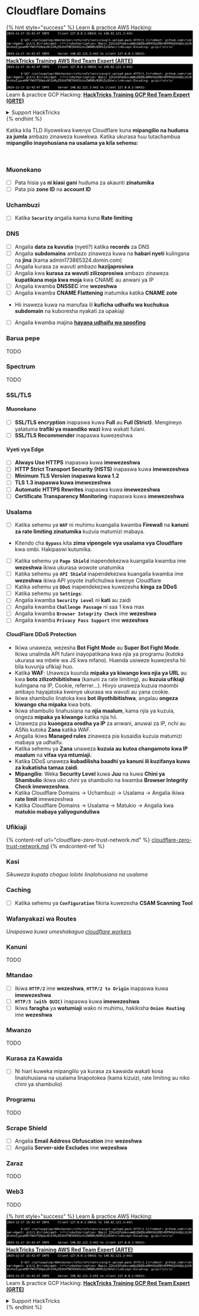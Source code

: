 # Cloudflare Domains

{% hint style="success" %}
Learn & practice AWS Hacking:<img src="../../.gitbook/assets/image (1).png" alt="" data-size="line">[**HackTricks Training AWS Red Team Expert (ARTE)**](https://training.hacktricks.xyz/courses/arte)<img src="../../.gitbook/assets/image (1).png" alt="" data-size="line">\
Learn & practice GCP Hacking: <img src="../../.gitbook/assets/image (2).png" alt="" data-size="line">[**HackTricks Training GCP Red Team Expert (GRTE)**<img src="../../.gitbook/assets/image (2).png" alt="" data-size="line">](https://training.hacktricks.xyz/courses/grte)

<details>

<summary>Support HackTricks</summary>

* Check the [**subscription plans**](https://github.com/sponsors/carlospolop)!
* **Join the** 💬 [**Discord group**](https://discord.gg/hRep4RUj7f) or the [**telegram group**](https://t.me/peass) or **follow** us on **Twitter** 🐦 [**@hacktricks\_live**](https://twitter.com/hacktricks\_live)**.**
* **Share hacking tricks by submitting PRs to the** [**HackTricks**](https://github.com/carlospolop/hacktricks) and [**HackTricks Cloud**](https://github.com/carlospolop/hacktricks-cloud) github repos.

</details>
{% endhint %}

Katika kila TLD iliyowekwa kwenye Cloudflare kuna **mipangilio na huduma za jumla** ambazo zinaweza kuwekwa. Katika ukurasa huu tutachambua **mipangilio inayohusiana na usalama ya kila sehemu:**

<figure><img src="../../.gitbook/assets/image (101).png" alt=""><figcaption></figcaption></figure>

### Muonekano

* [ ] Pata hisia ya **ni kiasi gani** huduma za akaunti **zinatumika**
* [ ] Pata pia **zone ID** na **account ID**

### Uchambuzi

* [ ] Katika **`Security`** angalia kama kuna **Rate limiting**

### DNS

* [ ] Angalia **data za kuvutia** (nyeti?) katika **records** za DNS
* [ ] Angalia **subdomains** ambazo zinaweza kuwa na **habari nyeti** kulingana na **jina** (kama admin173865324.domin.com)
* [ ] Angalia kurasa za wavuti ambazo **hazijaprosiwa**
* [ ] Angalia kwa **kurasa za wavuti zilizoprosiwa** ambazo zinaweza **kupatikana moja kwa moja** kwa CNAME au anwani ya IP
* [ ] Angalia kwamba **DNSSEC** ime **wezeshwa**
* [ ] Angalia kwamba **CNAME Flattening** inatumika katika **CNAME zote**
* Hii inaweza kuwa na manufaa ili **kuficha udhaifu wa kuchukua subdomain** na kuboresha nyakati za upakiaji
* [ ] Angalia kwamba majina [**hayana udhaifu wa spoofing**](https://book.hacktricks.xyz/network-services-pentesting/pentesting-smtp#mail-spoofing)

### **Barua pepe**

TODO

### Spectrum

TODO

### SSL/TLS

#### **Muonekano**

* [ ] **SSL/TLS encryption** inapaswa kuwa **Full** au **Full (Strict)**. Mengineyo yatatuma **trafiki ya maandiko wazi** kwa wakati fulani.
* [ ] **SSL/TLS Recommender** inapaswa kuwezeshwa

#### Vyeti vya Edge

* [ ] **Always Use HTTPS** inapaswa kuwa **imewezeshwa**
* [ ] **HTTP Strict Transport Security (HSTS)** inapaswa kuwa **imewezeshwa**
* [ ] **Minimum TLS Version inapaswa kuwa 1.2**
* [ ] **TLS 1.3 inapaswa kuwa imewezeshwa**
* [ ] **Automatic HTTPS Rewrites** inapaswa kuwa **imewezeshwa**
* [ ] **Certificate Transparency Monitoring** inapaswa kuwa **imewezeshwa**

### **Usalama**

* [ ] Katika sehemu ya **`WAF`** ni muhimu kuangalia kwamba **Firewall** na **kanuni za rate limiting zinatumika** kuzuia matumizi mabaya.
* Kitendo cha **`Bypass`** kita **zima vipengele vya usalama vya Cloudflare** kwa ombi. Hakipaswi kutumika.
* [ ] Katika sehemu ya **`Page Shield`** inapendekezwa kuangalia kwamba ime **wezeshwa** ikiwa ukurasa wowote unatumika
* [ ] Katika sehemu ya **`API Shield`** inapendekezwa kuangalia kwamba ime **wezeshwa** ikiwa API yoyote inafichuliwa kwenye Cloudflare
* [ ] Katika sehemu ya **`DDoS`** inapendekezwa kuwezesha **kinga za DDoS**
* [ ] Katika sehemu ya **`Settings`**:
* [ ] Angalia kwamba **`Security Level`** ni **kati** au zaidi
* [ ] Angalia kwamba **`Challenge Passage`** ni saa 1 kwa max
* [ ] Angalia kwamba **`Browser Integrity Check`** ime **wezeshwa**
* [ ] Angalia kwamba **`Privacy Pass Support`** ime **wezeshwa**

#### **CloudFlare DDoS Protection**

* Ikiwa unaweza, wezesha **Bot Fight Mode** au **Super Bot Fight Mode**. Ikiwa unalinda API fulani inayopatikana kwa njia ya programu (kutoka ukurasa wa mbele wa JS kwa mfano). Huenda usiweze kuwezesha hii bila kuvunja ufikiaji huo.
* Katika **WAF**: Unaweza kuunda **mipaka ya kiwango kwa njia ya URL** au kwa **bots zilizothibitishwa** (kanuni za rate limiting), au **kuzuia ufikiaji** kulingana na IP, Cookie, referrer...). Hivyo unaweza kuzuia maombi ambayo hayajatoka kwenye ukurasa wa wavuti au yana cookie.
* Ikiwa shambulio linatoka kwa **bot iliyothibitishwa**, angalau **ongeza kiwango cha mipaka** kwa bots.
* Ikiwa shambulio linahusiana na **njia maalum**, kama njia ya kuzuia, ongeza **mipaka ya kiwango** katika njia hii.
* Unaweza pia **kuongeza orodha ya IP** za anwani, anuwai za IP, nchi au ASNs kutoka **Zana** katika WAF.
* Angalia ikiwa **Managed rules** zinaweza pia kusaidia kuzuia matumizi mabaya ya udhaifu.
* Katika sehemu ya **Zana** unaweza **kuzuia au kutoa changamoto kwa IP maalum** na **vifaa vya mtumiaji.**
* Katika DDoS unaweza **kubadilisha baadhi ya kanuni ili kuzifanya kuwa za kukatisha tamaa zaidi**.
* **Mipangilio**: Weka **Security Level** kuwa **Juu** na kuwa **Chini ya Shambulio** ikiwa uko chini ya shambulio na kwamba **Browser Integrity Check imewezeshwa**.
* Katika Cloudflare Domains -> Uchambuzi -> Usalama -> Angalia ikiwa **rate limit** imewezeshwa
* Katika Cloudflare Domains -> Usalama -> Matukio -> Angalia kwa **matukio mabaya yaliyogunduliwa**

### Ufikiaji

{% content-ref url="cloudflare-zero-trust-network.md" %}
[cloudflare-zero-trust-network.md](cloudflare-zero-trust-network.md)
{% endcontent-ref %}

### Kasi

_Sikuweza kupata chaguo lolote linalohusiana na usalama_

### Caching

* [ ] Katika sehemu ya **`Configuration`** fikiria kuwezesha **CSAM Scanning Tool**

### **Wafanyakazi wa Routes**

_Unapaswa kuwa umeshakagua_ [_cloudflare workers_](./#workers)

### Kanuni

TODO

### Mtandao

* [ ] Ikiwa **`HTTP/2`** ime **wezeshwa**, **`HTTP/2 to Origin`** inapaswa kuwa **imewezeshwa**
* [ ] **`HTTP/3 (with QUIC)`** inapaswa kuwa **imewezeshwa**
* [ ] Ikiwa **faragha** ya **watumiaji** wako ni muhimu, hakikisha **`Onion Routing`** ime **wezeshwa**

### **Mwanzo**

TODO

### Kurasa za Kawaida

* [ ] Ni hiari kuweka mipangilio ya kurasa za kawaida wakati kosa linalohusiana na usalama linapotokea (kama kizuizi, rate limiting au niko chini ya shambulio)

### Programu

TODO

### Scrape Shield

* [ ] Angalia **Email Address Obfuscation** ime **wezeshwa**
* [ ] Angalia **Server-side Excludes** ime **wezeshwa**

### **Zaraz**

TODO

### **Web3**

TODO

{% hint style="success" %}
Learn & practice AWS Hacking:<img src="../../.gitbook/assets/image (1).png" alt="" data-size="line">[**HackTricks Training AWS Red Team Expert (ARTE)**](https://training.hacktricks.xyz/courses/arte)<img src="../../.gitbook/assets/image (1).png" alt="" data-size="line">\
Learn & practice GCP Hacking: <img src="../../.gitbook/assets/image (2).png" alt="" data-size="line">[**HackTricks Training GCP Red Team Expert (GRTE)**<img src="../../.gitbook/assets/image (2).png" alt="" data-size="line">](https://training.hacktricks.xyz/courses/grte)

<details>

<summary>Support HackTricks</summary>

* Check the [**subscription plans**](https://github.com/sponsors/carlospolop)!
* **Join the** 💬 [**Discord group**](https://discord.gg/hRep4RUj7f) or the [**telegram group**](https://t.me/peass) or **follow** us on **Twitter** 🐦 [**@hacktricks\_live**](https://twitter.com/hacktricks\_live)**.**
* **Share hacking tricks by submitting PRs to the** [**HackTricks**](https://github.com/carlospolop/hacktricks) and [**HackTricks Cloud**](https://github.com/carlospolop/hacktricks-cloud) github repos.

</details>
{% endhint %}
